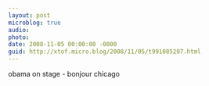 ```yaml
---
layout: post
microblog: true
audio: 
photo: 
date: 2008-11-05 00:00:00 -0000
guid: http://xtof.micro.blog/2008/11/05/t991085297.html
---
```

obama on stage - bonjour chicago
